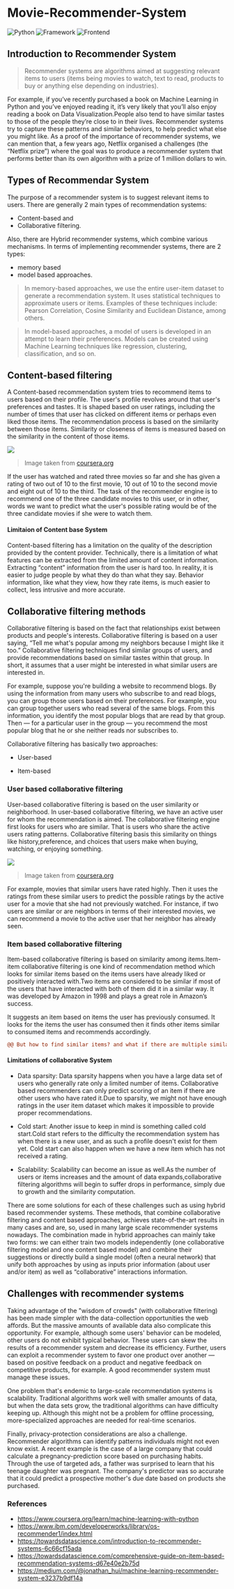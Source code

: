 # Movie-Recommender-System

![Python](https://img.shields.io/badge/Python-3.6-blueviolet)
![Framework](https://img.shields.io/badge/Framework-Flask-red)
![Frontend](https://img.shields.io/badge/Frontend-HTML/CSS/JS-green)

## Introduction to Recommender System

> Recommender systems are algorithms aimed at suggesting relevant items to users (items being movies to watch, text to read, products to buy or anything else depending on industries).

For example, if you’ve recently purchased a book on Machine Learning in Python and you’ve enjoyed reading it, it’s very likely that you’ll also enjoy reading a book on Data Visualization.People also tend to have similar tastes to those of the people they’re close to in their lives. Recommender systems try to capture these patterns and similar behaviors, to help predict what else you might like. As a proof of the importance of recommender systems, we can mention that, a few years ago, Netflix organised a challenges (the “Netflix prize”) where the goal was to produce a recommender system that performs better than its own algorithm with a prize of 1 million dollars to win.

## Types of Recommendar System

The purpose of a recommender system is to suggest relevant items to users. There are generally 2 main types of recommendation systems:

* Content-based and 
* Collaborative filtering.

Also, there are Hybrid recommender systems, which combine various mechanisms. In terms of implementing recommender systems, there are 2 types: 
* memory based 
* model based approaches.

> In memory-based approaches, we use the entire user-item dataset to generate a recommendation system. It uses statistical techniques to approximate users or items. Examples of these techniques include: Pearson Correlation, Cosine Similarity and Euclidean Distance, among others.

> In model-based approaches, a model of users is developed in an attempt to learn their preferences. Models can be created using Machine Learning techniques like regression, clustering, classification, and so on. 

## Content-based filtering

A Content-based recommendation system tries to recommend items to users based on their profile. The user's profile revolves around that user's preferences and tastes. It is shaped based on user ratings, including the number of times that user has clicked on different items or perhaps even liked those items. The recommendation process is based on the similarity between those items. Similarity or closeness of items is measured based on the similarity in the content of those items.

![](Images/content-base.png)
   
   > Image taken from [coursera.org](https://www.coursera.org/learn/machine-learning-with-python)

If the user has watched and rated three movies so far and she has given a rating of two out of 10 to the first movie, 10 out of 10 to the second movie and eight out of 10 to the third. The task of the recommender engine is to recommend one of the three candidate movies to this user, or in other, words we want to predict what the user's possible rating would be of the three candidate movies if she were to watch them. 


#### Limitaion of Content base System

Content-based filtering has a limitation on the quality of the description provided by the content provider. Technically, there is a limitation of what features can be extracted from the limited amount of content information. Extracting “content” information from the user is hard too. In reality, it is easier to judge people by what they do than what they say. Behavior information, like what they view, how they rate items, is much easier to collect, less intrusive and more accurate.




## Collaborative filtering methods

Collaborative filtering is based on the fact that relationships exist between products and people's interests. Collaborative filtering is based on a user saying, “Tell me what's popular among my neighbors because I might like it too.” Collaborative filtering techniques find similar groups of users, and provide recommendations based on similar tastes within that group. In short, it assumes that a user might be interested in what similar users are interested in. 

For example, suppose you're building a website to recommend blogs. By using the information from many users who subscribe to and read blogs, you can group those users based on their preferences. For example, you can group together users who read several of the same blogs. From this information, you identify the most popular blogs that are read by that group. Then — for a particular user in the group — you recommend the most popular blog that he or she neither reads nor subscribes to. 

Collaborative filtering has basically two approaches:

* User-based

* Item-based

### User based collaborative filtering

User-based collaborative filtering is based on the user similarity or neighborhood. In user-based collaborative filtering, we have an active user for whom the recommendation is aimed. The collaborative filtering engine first looks for users who are similar. That is users who share the active users rating patterns. Collaborative filtering basis this similarity on things like history,preference, and choices that users make when buying, watching, or enjoying something.

   ![](Images/collaborative.png)
   
   > Image taken from [coursera.org](https://www.coursera.org/learn/machine-learning-with-python)

For example, movies that similar users have rated highly. Then it uses the ratings from these similar users to predict the possible ratings by the active user for a movie that she had not previously watched. For instance, if two users are similar or are neighbors in terms of their interested movies, we can recommend a movie to the active user that her neighbor has already seen.

### Item based collaborative filtering

Item-based collaborative filtering is based on similarity among items.Item-item collaborative filtering is one kind of recommendation method which looks for similar items based on the items users have already liked or positively interacted with.Two items are considered to be similar if most of the users that have interacted with both of them did it in a similar way. It was developed by Amazon in 1998 and plays a great role in Amazon’s success.

It suggests an item based on items the user has previously consumed. It looks for the items the user has consumed then it finds other items similar to consumed items and recommends accordingly.

```diff
@@ But how to find similar items? and what if there are multiple similar items in that case which item to suggest first? @@
```

#### Limitations of collaborative System

* Data sparsity: Data sparsity happens when you have a large data set of users who generally rate only a limited number of items. Collaborative based recommenders can only predict scoring of an item if there are other users who have rated it.Due to sparsity, we might not have enough ratings in the user item dataset which makes it impossible to provide proper recommendations.

* Cold start: Another issue to keep in mind is something called cold start.Cold start refers to the difficulty the recommendation system has when there is a new user,
and as such a profile doesn't exist for them yet. Cold start can also happen when we have a new item which has not received a rating.

* Scalability: Scalability can become an issue as well.As the number of users or items increases and the amount of data expands,collaborative filtering algorithms will begin to suffer drops in performance, simply due to growth and the similarity computation.

There are some solutions for each of these challenges such as using hybrid based recommender systems. These methods, that combine collaborative filtering and content based approaches, achieves state-of-the-art results in many cases and are, so, used in many large scale recommender systems nowadays. The combination made in hybrid approaches can mainly take two forms: we can either train two models independently (one collaborative filtering model and one content based model) and combine their suggestions or directly build a single model (often a neural network) that unify both approaches by using as inputs prior information (about user and/or item) as well as “collaborative” interactions information.



## Challenges with recommender systems

Taking advantage of the "wisdom of crowds" (with collaborative filtering) has been made simpler with the data-collection opportunities the web affords. But the massive amounts of available data also complicate this opportunity. For example, although some users' behavior can be modeled, other users do not exhibit typical behavior. These users can skew the results of a recommender system and decrease its efficiency. Further, users can exploit a recommender system to favor one product over another — based on positive feedback on a product and negative feedback on competitive products, for example. A good recommender system must manage these issues.

One problem that's endemic to large-scale recommendation systems is scalability. Traditional algorithms work well with smaller amounts of data, but when the data sets grow, the traditional algorithms can have difficulty keeping up. Although this might not be a problem for offline processing, more-specialized approaches are needed for real-time scenarios.

Finally, privacy-protection considerations are also a challenge. Recommender algorithms can identify patterns individuals might not even know exist. A recent example is the case of a large company that could calculate a pregnancy-prediction score based on purchasing habits. Through the use of targeted ads, a father was surprised to learn that his teenage daughter was pregnant. The company's predictor was so accurate that it could predict a prospective mother's due date based on products she purchased.

### References

* https://www.coursera.org/learn/machine-learning-with-python 
* https://www.ibm.com/developerworks/library/os-recommender1/index.html
* https://towardsdatascience.com/introduction-to-recommender-systems-6c66cf15ada
* https://towardsdatascience.com/comprehensive-guide-on-item-based-recommendation-systems-d67e40e2b75d
* https://medium.com/@jonathan_hui/machine-learning-recommender-system-e3237b9df14a



